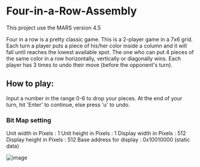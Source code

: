 # Four-in-a-Row-Assembly
This project use the MARS version 4.5

Four in a row is a pretty classic game.
This is a 2-player game in a 7x6 grid.
Each turn a player puts a piece of his/her color inside a column and it will fall until reaches the lowest available spot.
The one who can put 4 pieces of the same color in a row horizontally, vertically or diagonally wins.
Each player has 3 times to undo their move (before the opponent's turn).

## How to play:
Input a number in the range 0-6 to drop your pieces.
At the end of your turn, hit 'Enter' to continue, else press 'u' to undo.

### Bit Map setting
Unit width in Pixels     : 1
Unit height in Pixels    : 1
Display width in Pixels  : 512
Display height in Pixels : 512
Base address for display : 0x10010000 (static data)



![image](https://user-images.githubusercontent.com/87889069/206112996-e713991c-066f-4dd0-8dea-4b9fd6c4fe5d.png)
